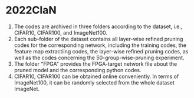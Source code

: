 # 2022CIaN

1. The codes are archived in three folders according to the dataset, i.e., CIFAR10, CIFAR100, and ImageNet100.
2. Each sub-folder of the dataset contains all layer-wise refined pruning codes for the corresponding network, including the training codes, the feature map extractiing codes, the layer-wise refined pruning codes, as well as the codes concerning the 50-group-wise-pruning experiment.
3. The folder "FPGA" provides the FPGA-target network file about the pruned model and the corresponding python codes.
4. CIFAR10, CIFAR100 can be obtained online conveniently. In terms of ImageNet100, it can be randomly selected from the whole dataset ImageNet.
